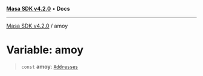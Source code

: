[**Masa SDK v4.2.0**](../README.md) • **Docs**

***

[Masa SDK v4.2.0](../globals.md) / amoy

# Variable: amoy

> `const` **amoy**: [`Addresses`](../interfaces/Addresses.md)
